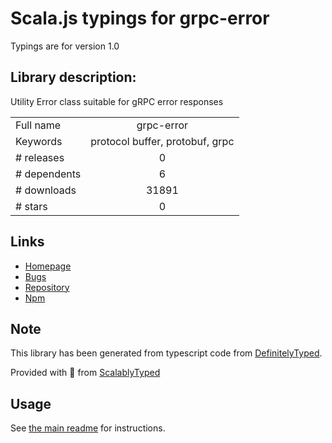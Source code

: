 
# Scala.js typings for grpc-error

Typings are for version 1.0

## Library description:
Utility Error class suitable for gRPC error responses

|                    |                 |
| ------------------ | :-------------: |
| Full name          | grpc-error |
| Keywords           | protocol buffer, protobuf, grpc |
| # releases         | 0 |
| # dependents       | 6 |
| # downloads        | 31891 |
| # stars            | 0 |

## Links
- [Homepage](https://github.com/bojand/grpc-error)
- [Bugs](https://github.com/bojand/grpc-error/issues)
- [Repository](https://github.com/bojand/grpc-error)
- [Npm](https://www.npmjs.com/package/grpc-error)
    


## Note
This library has been generated from typescript code from [DefinitelyTyped](https://definitelytyped.org).

Provided with :purple_heart: from [ScalablyTyped](https://github.com/oyvindberg/ScalablyTyped)

## Usage
See [the main readme](../../readme.md) for instructions.


